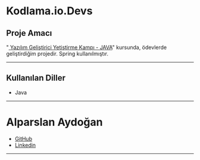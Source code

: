 # Kodlama.io.Devs

## Proje Amacı
"[ Yazılım Geliştirici Yetiştirme Kampı - JAVA](https://www.kodlama.io/courses/enrolled/1868842)" kursunda, ödevlerde geliştirdiğim projedir.
Spring kullanılmıştır.
*** 
## Kullanılan Diller
* Java
***


# Alparslan Aydoğan
- [GitHub](https://github.com/Alparslan524?tab=repositories)
- [Linkedin](https://www.linkedin.com/in/alparslan-aydoğan-6038771bb/)
***
